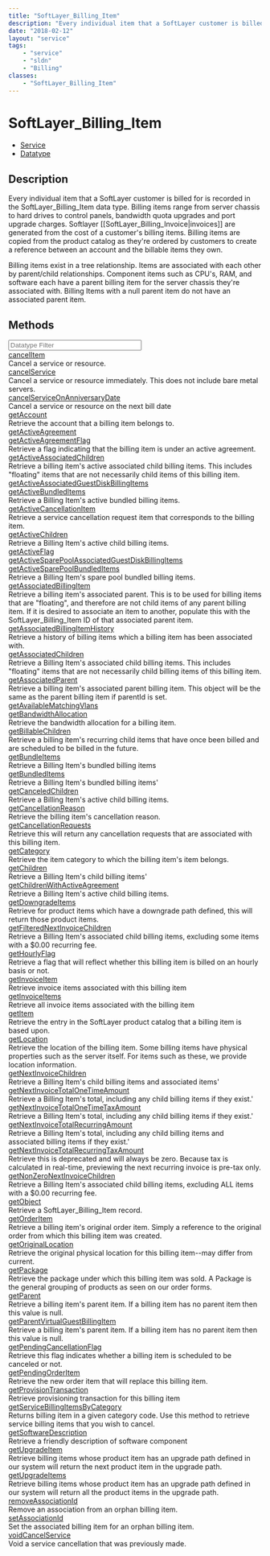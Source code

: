 ```yaml
---
title: "SoftLayer_Billing_Item"
description: "Every individual item that a SoftLayer customer is billed for is recorded in the SoftLayer_Billing_Item data type. Billi... "
date: "2018-02-12"
layout: "service"
tags:
    - "service"
    - "sldn"
    - "Billing"
classes:
    - "SoftLayer_Billing_Item"
---
```

# SoftLayer_Billing_Item
<div id='service-datatype'>
    <ul id='sldn-reference-tabs'>
    <li id='service'> <a href='/reference/services/SoftLayer_Billing_Item' >Service</a></li>    <li id='datatype'> <a href='/reference/datatypes/SoftLayer_Billing_Item' >Datatype</a></li>
    </ul>
</div>

## Description
Every individual item that a SoftLayer customer is billed for is recorded in the SoftLayer_Billing_Item data type. Billing items range from server chassis to hard drives to control panels, bandwidth quota upgrades and port upgrade charges. Softlayer [[SoftLayer_Billing_Invoice|invoices]] are generated from the cost of a customer's billing items. Billing items are copied from the product catalog as they're ordered by customers to create a reference between an account and the billable items they own. 

Billing items exist in a tree relationship. Items are associated with each other by parent/child relationships. Component items such as CPU's, RAM, and software each have a parent billing item for the server chassis they're associated with. Billing Items with a null parent item do not have an associated parent item. 
        
        
<div id="properties" class="content">
    <h2>Methods</h2>
    <div class="view-filters">
        <div class="clearfix">
            <div class="search-input-box">
                <input placeholder="Datatype Filter" onkeyup="titleSearch(inputId='edit-combine', divId='method-div', elementClass='method-row')" 
                    type="text" id="edit-combine" value="" size="30" maxlength="128" class="form-text">
            </div>
        </div>
    </div>
    <div id="method-div">
            <div class="method-row">
                        <span class='view-field-title'><a href='/reference/services/SoftLayer_Billing_Item/cancelItem'> cancelItem</a> </span>
            <div class='views-field-body'>Cancel a service or resource.</div>
        </div>
            <div class="method-row">
                        <span class='view-field-title'><a href='/reference/services/SoftLayer_Billing_Item/cancelService'> cancelService</a> </span>
            <div class='views-field-body'>Cancel a service or resource immediately. This does not include bare metal servers. </div>
        </div>
            <div class="method-row">
                        <span class='view-field-title'><a href='/reference/services/SoftLayer_Billing_Item/cancelServiceOnAnniversaryDate'> cancelServiceOnAnniversaryDate</a> </span>
            <div class='views-field-body'>Cancel a service or resource on the next bill date</div>
        </div>
            <div class="method-row">
                        <span class='view-field-title'><a href='/reference/services/SoftLayer_Billing_Item/getAccount'> getAccount</a> </span>
            <div class='views-field-body'>Retrieve the account that a billing item belongs to.</div>
        </div>
            <div class="method-row">
                        <span class='view-field-title'><a href='/reference/services/SoftLayer_Billing_Item/getActiveAgreement'> getActiveAgreement</a> </span>
            <div class='views-field-body'></div>
        </div>
            <div class="method-row">
                        <span class='view-field-title'><a href='/reference/services/SoftLayer_Billing_Item/getActiveAgreementFlag'> getActiveAgreementFlag</a> </span>
            <div class='views-field-body'>Retrieve a flag indicating that the billing item is under an active agreement.</div>
        </div>
            <div class="method-row">
                        <span class='view-field-title'><a href='/reference/services/SoftLayer_Billing_Item/getActiveAssociatedChildren'> getActiveAssociatedChildren</a> </span>
            <div class='views-field-body'>Retrieve a billing item's active associated child billing items. This includes "floating" items that are not necessarily child items of this billing item.</div>
        </div>
            <div class="method-row">
                        <span class='view-field-title'><a href='/reference/services/SoftLayer_Billing_Item/getActiveAssociatedGuestDiskBillingItems'> getActiveAssociatedGuestDiskBillingItems</a> </span>
            <div class='views-field-body'></div>
        </div>
            <div class="method-row">
                        <span class='view-field-title'><a href='/reference/services/SoftLayer_Billing_Item/getActiveBundledItems'> getActiveBundledItems</a> </span>
            <div class='views-field-body'>Retrieve a Billing Item's active bundled billing items.</div>
        </div>
            <div class="method-row">
                        <span class='view-field-title'><a href='/reference/services/SoftLayer_Billing_Item/getActiveCancellationItem'> getActiveCancellationItem</a> </span>
            <div class='views-field-body'>Retrieve a service cancellation request item that corresponds to the billing item.</div>
        </div>
            <div class="method-row">
                        <span class='view-field-title'><a href='/reference/services/SoftLayer_Billing_Item/getActiveChildren'> getActiveChildren</a> </span>
            <div class='views-field-body'>Retrieve a Billing Item's active child billing items.</div>
        </div>
            <div class="method-row">
                        <span class='view-field-title'><a href='/reference/services/SoftLayer_Billing_Item/getActiveFlag'> getActiveFlag</a> </span>
            <div class='views-field-body'></div>
        </div>
            <div class="method-row">
                        <span class='view-field-title'><a href='/reference/services/SoftLayer_Billing_Item/getActiveSparePoolAssociatedGuestDiskBillingItems'> getActiveSparePoolAssociatedGuestDiskBillingItems</a> </span>
            <div class='views-field-body'></div>
        </div>
            <div class="method-row">
                        <span class='view-field-title'><a href='/reference/services/SoftLayer_Billing_Item/getActiveSparePoolBundledItems'> getActiveSparePoolBundledItems</a> </span>
            <div class='views-field-body'>Retrieve a Billing Item's spare pool bundled billing items.</div>
        </div>
            <div class="method-row">
                        <span class='view-field-title'><a href='/reference/services/SoftLayer_Billing_Item/getAssociatedBillingItem'> getAssociatedBillingItem</a> </span>
            <div class='views-field-body'>Retrieve a billing item's associated parent. This is to be used for billing items that are "floating", and therefore are not child items of any parent billing item. If it is desired to associate an item to another, populate this with the SoftLayer_Billing_Item ID of that associated parent item.</div>
        </div>
            <div class="method-row">
                        <span class='view-field-title'><a href='/reference/services/SoftLayer_Billing_Item/getAssociatedBillingItemHistory'> getAssociatedBillingItemHistory</a> </span>
            <div class='views-field-body'>Retrieve a history of billing items which a billing item has been associated with.</div>
        </div>
            <div class="method-row">
                        <span class='view-field-title'><a href='/reference/services/SoftLayer_Billing_Item/getAssociatedChildren'> getAssociatedChildren</a> </span>
            <div class='views-field-body'>Retrieve a Billing Item's associated child billing items. This includes "floating" items that are not necessarily child billing items of this billing item.</div>
        </div>
            <div class="method-row">
                        <span class='view-field-title'><a href='/reference/services/SoftLayer_Billing_Item/getAssociatedParent'> getAssociatedParent</a> </span>
            <div class='views-field-body'>Retrieve a billing item's associated parent billing item. This object will be the same as the parent billing item if parentId is set.</div>
        </div>
            <div class="method-row">
                        <span class='view-field-title'><a href='/reference/services/SoftLayer_Billing_Item/getAvailableMatchingVlans'> getAvailableMatchingVlans</a> </span>
            <div class='views-field-body'></div>
        </div>
            <div class="method-row">
                        <span class='view-field-title'><a href='/reference/services/SoftLayer_Billing_Item/getBandwidthAllocation'> getBandwidthAllocation</a> </span>
            <div class='views-field-body'>Retrieve the bandwidth allocation for a billing item.</div>
        </div>
            <div class="method-row">
                        <span class='view-field-title'><a href='/reference/services/SoftLayer_Billing_Item/getBillableChildren'> getBillableChildren</a> </span>
            <div class='views-field-body'>Retrieve a billing item's recurring child items that have once been billed and are scheduled to be billed in the future.</div>
        </div>
            <div class="method-row">
                        <span class='view-field-title'><a href='/reference/services/SoftLayer_Billing_Item/getBundleItems'> getBundleItems</a> </span>
            <div class='views-field-body'>Retrieve a Billing Item's bundled billing items</div>
        </div>
            <div class="method-row">
                        <span class='view-field-title'><a href='/reference/services/SoftLayer_Billing_Item/getBundledItems'> getBundledItems</a> </span>
            <div class='views-field-body'>Retrieve a Billing Item's bundled billing items'</div>
        </div>
            <div class="method-row">
                        <span class='view-field-title'><a href='/reference/services/SoftLayer_Billing_Item/getCanceledChildren'> getCanceledChildren</a> </span>
            <div class='views-field-body'>Retrieve a Billing Item's active child billing items.</div>
        </div>
            <div class="method-row">
                        <span class='view-field-title'><a href='/reference/services/SoftLayer_Billing_Item/getCancellationReason'> getCancellationReason</a> </span>
            <div class='views-field-body'>Retrieve the billing item's cancellation reason.</div>
        </div>
            <div class="method-row">
                        <span class='view-field-title'><a href='/reference/services/SoftLayer_Billing_Item/getCancellationRequests'> getCancellationRequests</a> </span>
            <div class='views-field-body'>Retrieve this will return any cancellation requests that are associated with this billing item.</div>
        </div>
            <div class="method-row">
                        <span class='view-field-title'><a href='/reference/services/SoftLayer_Billing_Item/getCategory'> getCategory</a> </span>
            <div class='views-field-body'>Retrieve the item category to which the billing item's item belongs. </div>
        </div>
            <div class="method-row">
                        <span class='view-field-title'><a href='/reference/services/SoftLayer_Billing_Item/getChildren'> getChildren</a> </span>
            <div class='views-field-body'>Retrieve a Billing Item's child billing items'</div>
        </div>
            <div class="method-row">
                        <span class='view-field-title'><a href='/reference/services/SoftLayer_Billing_Item/getChildrenWithActiveAgreement'> getChildrenWithActiveAgreement</a> </span>
            <div class='views-field-body'>Retrieve a Billing Item's active child billing items.</div>
        </div>
            <div class="method-row">
                        <span class='view-field-title'><a href='/reference/services/SoftLayer_Billing_Item/getDowngradeItems'> getDowngradeItems</a> </span>
            <div class='views-field-body'>Retrieve for product items which have a downgrade path defined, this will return those product items.</div>
        </div>
            <div class="method-row">
                        <span class='view-field-title'><a href='/reference/services/SoftLayer_Billing_Item/getFilteredNextInvoiceChildren'> getFilteredNextInvoiceChildren</a> </span>
            <div class='views-field-body'>Retrieve a Billing Item's associated child billing items, excluding some items with a $0.00 recurring fee.</div>
        </div>
            <div class="method-row">
                        <span class='view-field-title'><a href='/reference/services/SoftLayer_Billing_Item/getHourlyFlag'> getHourlyFlag</a> </span>
            <div class='views-field-body'>Retrieve a flag that will reflect whether this billing item is billed on an hourly basis or not.</div>
        </div>
            <div class="method-row">
                        <span class='view-field-title'><a href='/reference/services/SoftLayer_Billing_Item/getInvoiceItem'> getInvoiceItem</a> </span>
            <div class='views-field-body'>Retrieve invoice items associated with this billing item</div>
        </div>
            <div class="method-row">
                        <span class='view-field-title'><a href='/reference/services/SoftLayer_Billing_Item/getInvoiceItems'> getInvoiceItems</a> </span>
            <div class='views-field-body'>Retrieve all invoice items associated with the billing item</div>
        </div>
            <div class="method-row">
                        <span class='view-field-title'><a href='/reference/services/SoftLayer_Billing_Item/getItem'> getItem</a> </span>
            <div class='views-field-body'>Retrieve the entry in the SoftLayer product catalog that a billing item is based upon.</div>
        </div>
            <div class="method-row">
                        <span class='view-field-title'><a href='/reference/services/SoftLayer_Billing_Item/getLocation'> getLocation</a> </span>
            <div class='views-field-body'>Retrieve the location of the billing item. Some billing items have physical properties such as the server itself. For items such as these, we provide location information.</div>
        </div>
            <div class="method-row">
                        <span class='view-field-title'><a href='/reference/services/SoftLayer_Billing_Item/getNextInvoiceChildren'> getNextInvoiceChildren</a> </span>
            <div class='views-field-body'>Retrieve a Billing Item's child billing items and associated items'</div>
        </div>
            <div class="method-row">
                        <span class='view-field-title'><a href='/reference/services/SoftLayer_Billing_Item/getNextInvoiceTotalOneTimeAmount'> getNextInvoiceTotalOneTimeAmount</a> </span>
            <div class='views-field-body'>Retrieve a Billing Item's total, including any child billing items if they exist.'</div>
        </div>
            <div class="method-row">
                        <span class='view-field-title'><a href='/reference/services/SoftLayer_Billing_Item/getNextInvoiceTotalOneTimeTaxAmount'> getNextInvoiceTotalOneTimeTaxAmount</a> </span>
            <div class='views-field-body'>Retrieve a Billing Item's total, including any child billing items if they exist.'</div>
        </div>
            <div class="method-row">
                        <span class='view-field-title'><a href='/reference/services/SoftLayer_Billing_Item/getNextInvoiceTotalRecurringAmount'> getNextInvoiceTotalRecurringAmount</a> </span>
            <div class='views-field-body'>Retrieve a Billing Item's total, including any child billing items and associated billing items if they exist.'</div>
        </div>
            <div class="method-row">
                        <span class='view-field-title'><a href='/reference/services/SoftLayer_Billing_Item/getNextInvoiceTotalRecurringTaxAmount'> getNextInvoiceTotalRecurringTaxAmount</a> </span>
            <div class='views-field-body'>Retrieve this is deprecated and will always be zero. Because tax is calculated in real-time, previewing the next recurring invoice is pre-tax only.</div>
        </div>
            <div class="method-row">
                        <span class='view-field-title'><a href='/reference/services/SoftLayer_Billing_Item/getNonZeroNextInvoiceChildren'> getNonZeroNextInvoiceChildren</a> </span>
            <div class='views-field-body'>Retrieve a Billing Item's associated child billing items, excluding ALL items with a $0.00 recurring fee.</div>
        </div>
            <div class="method-row">
                        <span class='view-field-title'><a href='/reference/services/SoftLayer_Billing_Item/getObject'> getObject</a> </span>
            <div class='views-field-body'>Retrieve a SoftLayer_Billing_Item record.</div>
        </div>
            <div class="method-row">
                        <span class='view-field-title'><a href='/reference/services/SoftLayer_Billing_Item/getOrderItem'> getOrderItem</a> </span>
            <div class='views-field-body'>Retrieve a billing item's original order item. Simply a reference to the original order from which this billing item was created.</div>
        </div>
            <div class="method-row">
                        <span class='view-field-title'><a href='/reference/services/SoftLayer_Billing_Item/getOriginalLocation'> getOriginalLocation</a> </span>
            <div class='views-field-body'>Retrieve the original physical location for this billing item--may differ from current.</div>
        </div>
            <div class="method-row">
                        <span class='view-field-title'><a href='/reference/services/SoftLayer_Billing_Item/getPackage'> getPackage</a> </span>
            <div class='views-field-body'>Retrieve the package under which this billing item was sold. A Package is the general grouping of products as seen on our order forms.</div>
        </div>
            <div class="method-row">
                        <span class='view-field-title'><a href='/reference/services/SoftLayer_Billing_Item/getParent'> getParent</a> </span>
            <div class='views-field-body'>Retrieve a billing item's parent item. If a billing item has no parent item then this value is null.</div>
        </div>
            <div class="method-row">
                        <span class='view-field-title'><a href='/reference/services/SoftLayer_Billing_Item/getParentVirtualGuestBillingItem'> getParentVirtualGuestBillingItem</a> </span>
            <div class='views-field-body'>Retrieve a billing item's parent item. If a billing item has no parent item then this value is null.</div>
        </div>
            <div class="method-row">
                        <span class='view-field-title'><a href='/reference/services/SoftLayer_Billing_Item/getPendingCancellationFlag'> getPendingCancellationFlag</a> </span>
            <div class='views-field-body'>Retrieve this flag indicates whether a billing item is scheduled to be canceled or not.</div>
        </div>
            <div class="method-row">
                        <span class='view-field-title'><a href='/reference/services/SoftLayer_Billing_Item/getPendingOrderItem'> getPendingOrderItem</a> </span>
            <div class='views-field-body'>Retrieve the new order item that will replace this billing item.</div>
        </div>
            <div class="method-row">
                        <span class='view-field-title'><a href='/reference/services/SoftLayer_Billing_Item/getProvisionTransaction'> getProvisionTransaction</a> </span>
            <div class='views-field-body'>Retrieve provisioning transaction for this billing item</div>
        </div>
            <div class="method-row">
                        <span class='view-field-title'><a href='/reference/services/SoftLayer_Billing_Item/getServiceBillingItemsByCategory'> getServiceBillingItemsByCategory</a> </span>
            <div class='views-field-body'>Returns billing item in a given category code. Use this method to retrieve service billing items that you wish to cancel.</div>
        </div>
            <div class="method-row">
                        <span class='view-field-title'><a href='/reference/services/SoftLayer_Billing_Item/getSoftwareDescription'> getSoftwareDescription</a> </span>
            <div class='views-field-body'>Retrieve a friendly description of software component</div>
        </div>
            <div class="method-row">
                        <span class='view-field-title'><a href='/reference/services/SoftLayer_Billing_Item/getUpgradeItem'> getUpgradeItem</a> </span>
            <div class='views-field-body'>Retrieve billing items whose product item has an upgrade path defined in our system will return the next product item in the upgrade path.</div>
        </div>
            <div class="method-row">
                        <span class='view-field-title'><a href='/reference/services/SoftLayer_Billing_Item/getUpgradeItems'> getUpgradeItems</a> </span>
            <div class='views-field-body'>Retrieve billing items whose product item has an upgrade path defined in our system will return all the product items in the upgrade path.</div>
        </div>
            <div class="method-row">
                        <span class='view-field-title'><a href='/reference/services/SoftLayer_Billing_Item/removeAssociationId'> removeAssociationId</a> </span>
            <div class='views-field-body'>Remove an association from an orphan billing item.</div>
        </div>
            <div class="method-row">
                        <span class='view-field-title'><a href='/reference/services/SoftLayer_Billing_Item/setAssociationId'> setAssociationId</a> </span>
            <div class='views-field-body'>Set the associated billing item for an orphan billing item.</div>
        </div>
            <div class="method-row">
                        <span class='view-field-title'><a href='/reference/services/SoftLayer_Billing_Item/voidCancelService'> voidCancelService</a> </span>
            <div class='views-field-body'>Void a service cancellation that was previously made.</div>
        </div>
        </div>
</div>

